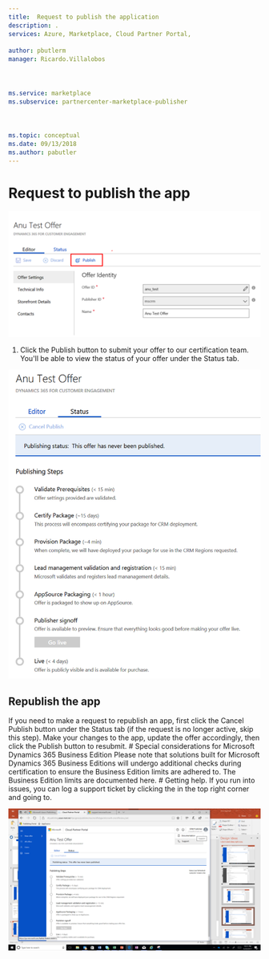 ```yaml
---
title:  Request to publish the application 
description: .
services: Azure, Marketplace, Cloud Partner Portal, 

author: pbutlerm
manager: Ricardo.Villalobos  



ms.service: marketplace
ms.subservice: partnercenter-marketplace-publisher



ms.topic: conceptual
ms.date: 09/13/2018
ms.author: pabutler
---
```


# Request to publish the app

![Click to Publish](./media/CRMScreenShot18.png)

1. Click the Publish button to submit your offer to our certification team. You'll be able to view the status of your offer under the Status tab.

![Review publication Status](./media/CRMScreenShot19.png)

## Republish the app

 If you need to make a request to republish an app, first click the Cancel Publish button under the Status tab (if the request is no longer active, skip this step). Make your changes to the app, update the offer accordingly, then click the Publish button to resubmit. # Special considerations for Microsoft Dynamics 365 Business Edition Please note that solutions built for Microsoft Dynamics 365 Business Editions will undergo additional checks during certification to ensure the Business Edition limits are adhered to. The Business Edition limits are documented here. # Getting help. If you run into issues, you can log a support ticket by clicking the in the top right corner and going to.

![Re-publishing the application](./media/CRMScreenShot20.png)